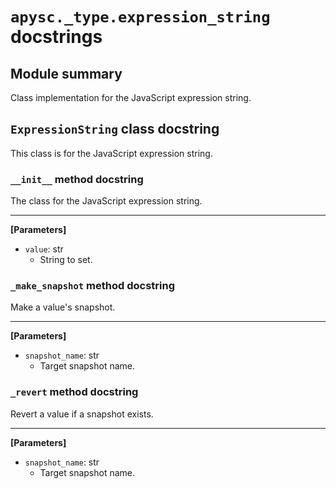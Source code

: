 # `apysc._type.expression_string` docstrings

## Module summary

Class implementation for the JavaScript expression string.

## `ExpressionString` class docstring

This class is for the JavaScript expression string.

### `__init__` method docstring

The class for the JavaScript expression string.<hr>

**[Parameters]**

- `value`: str
  - String to set.

### `_make_snapshot` method docstring

Make a value's snapshot.<hr>

**[Parameters]**

- `snapshot_name`: str
  - Target snapshot name.

### `_revert` method docstring

Revert a value if a snapshot exists.<hr>

**[Parameters]**

- `snapshot_name`: str
  - Target snapshot name.
